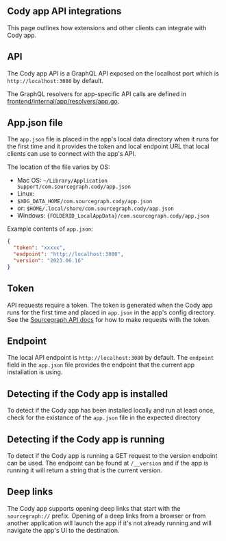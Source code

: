 ## Cody app API integrations

This page outlines how extensions and other clients can integrate with Cody app.

## API

The Cody app API is a GraphQL API exposed on the localhost port which is `http://localhost:3080` by default.

The GraphQL resolvers for app-specific API calls are defined in [frontend/internal/app/resolvers/app.go](https://sourcegraph.com/github.com/sourcegraph/sourcegraph@main/-/blob/enterprise/cmd/frontend/internal/app/resolvers/app.go).

## App.json file

The `app.json` file is placed in the app's local data directory when it runs for the first time and it provides the token and local endpoint URL that local clients can use to connect with the app's API.

The location of the file varies by OS:

- Mac OS: `~/Library/Application Support/com.sourcegraph.cody/app.json`
- Linux: 
 - `$XDG_DATA_HOME/com.sourcegraph.cody/app.json`
 - or: `$HOME/.local/share/com.sourcegraph.cody/app.json`
- Windows: `{FOLDERID_LocalAppData}/com.sourcegraph.cody/app.json`

Example contents of `app.json`:

```json
{
  "token": "xxxxx",
  "endpoint": "http://localhost:3080",
  "version": "2023.06.16"
}
```

## Token

API requests require a token. The token is generated when the Cody app runs for the first time and placed in `app.json` in the app's config directory. See the [Sourcegraph API docs](../api/graphql/index.md) for how to make requests with the token.

## Endpoint

The local API endpoint is `http://localhost:3080` by default. The `endpoint` field in the `app.json` file provides the endpoint that the current app installation is using.

## Detecting if the Cody app is installed

To detect if the Cody app has been installed locally and run at least once, check for the existance of the `app.json` file in the expected directory

## Detecting if the Cody app is running

To detect if the Cody app is running a GET request to the version endpoint can be used.  The endpoint can be found at `/__version` and if the app is running it will return a string that is the current version.
## Deep links

The Cody app supports opening deep links that start with the `sourcegraph://` prefix. Opening of a deep links from a browser or from another application will launch the app if it's not already running and will navigate the app's UI to the destination.


